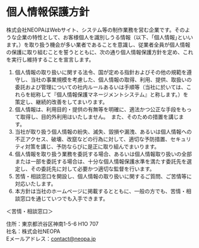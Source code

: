 # 個人情報保護方針

株式会社NEOPAはWebサイト、システム等の制作業務を営む企業です。そのような企業の特性として、お客様個人を識別しうる情報（以下、｢個人情報｣といいます。）を取り扱う機会が多い業者であることを意識し、従業者全員が個人情報の保護に取り組むことを誓うとともに、次の通り個人情報保護方針を定め、これを実行し維持することを宣言します。

1. 個人情報の取り扱いに関する法令、国が定める指針およびその他の規範を遵守し、当社の事業規模を考慮した、個人情報の取得、利用、提供、取扱いの委託および管理についての社内ルールあるいは手順等（当社に於いては、これらを総称して『個人情報保護マネージメントシステム』と称します。）を策定し、継続的改善をしてまいります。
1. 個人情報は、利用目的・提供の有無等を明確に、適法かつ公正な手段をもって取得し、目的外利用はいたしません。　また、そのための措置を講じます。
1. 当社が取り扱う個人情報の紛失、滅失、毀損や漏洩、あるいは個人情報への不正アクセス、破壊、改竄などの行為に対して、適切な予防措置、セキュリティ対策を講じ、予防ならびに是正に取り組んでまいります。
1. 個人情報を取り扱う業務を委託する場合、あるいは個人情報取り扱いの全部または一部を委託する場合は、十分な個人情報保護水準を満たす委託先を選定し、その委託先に対して必要かつ適切な監督を行います。
1. 苦情・相談窓口を開設し、個人情報の取り扱いに関するご質問、ご苦情等に対応いたします。
1. 本方針は当社のホームページに掲載するとともに、一般の方でも、苦情・相談窓口を通じていつでも入手できます。

＜苦情・相談窓口＞  

住所：東京都渋谷区神南1-5-6 H1O 707  
社名：株式会社NEOPA  
Eメールアドレス：contact@neopa.jp  
  
